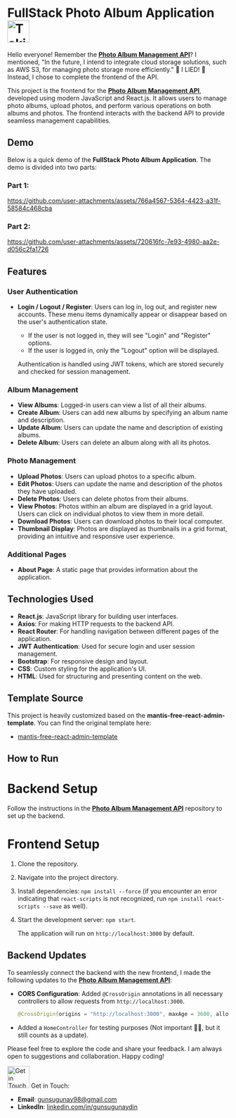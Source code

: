 # FullStack Photo Album Application <img src="https://media.tenor.com/EAmrxInvWaMAAAAj/hamster-cute.gif" alt="Taking Photo Gif" width="50" height="50">

Hello everyone! Remember the [**Photo Album Management API**](https://github.com/gunsugunaydin/Photo-Album-Management-API)? I mentioned, "In the future, I intend to integrate cloud storage solutions, such as AWS S3, for managing photo storage more efficiently." 🌸 I LIED! 🌸 Instead, I chose to complete the frontend of the API.

This project is the frontend for the [**Photo Album Management API**](https://github.com/gunsugunaydin/Photo-Album-Management-API), developed using modern JavaScript and React.js. It allows users to manage photo albums, upload photos, and perform various operations on both albums and photos. The frontend interacts with the backend API to provide seamless management capabilities.

## Demo

Below is a quick demo of the **FullStack Photo Album Application**. The demo is divided into two parts:

### Part 1:

https://github.com/user-attachments/assets/766a4567-5364-4423-a31f-58584c468cba

### Part 2:

https://github.com/user-attachments/assets/720616fc-7e93-4980-aa2e-d056c2fa1726

## Features

### User Authentication
- **Login / Logout / Register**: Users can log in, log out, and register new accounts. These menu items dynamically appear or disappear based on the user's authentication state.
  - If the user is not logged in, they will see "Login" and "Register" options.
  - If the user is logged in, only the "Logout" option will be displayed.
  
  Authentication is handled using JWT tokens, which are stored securely and checked for session management.

### Album Management
- **View Albums**: Logged-in users can view a list of all their albums.
- **Create Album**: Users can add new albums by specifying an album name and description.
- **Update Album**: Users can update the name and description of existing albums.
- **Delete Album**: Users can delete an album along with all its photos.

### Photo Management
- **Upload Photos**: Users can upload photos to a specific album.
- **Edit Photos**: Users can update the name and description of the photos they have uploaded.
- **Delete Photos**: Users can delete photos from their albums.
- **View Photos**: Photos within an album are displayed in a grid layout. Users can click on individual photos to view them in more detail.
- **Download Photos**: Users can download photos to their local computer.
- **Thumbnail Display**: Photos are displayed as thumbnails in a grid format, providing an intuitive and responsive user experience.

### Additional Pages
- **About Page**: A static page that provides information about the application.

## Technologies Used
- **React.js**: JavaScript library for building user interfaces.
- **Axios**: For making HTTP requests to the backend API.
- **React Router**: For handling navigation between different pages of the application.
- **JWT Authentication**: Used for secure login and user session management.
- **Bootstrap**: For responsive design and layout.
- **CSS**: Custom styling for the application's UI.
- **HTML**: Used for structuring and presenting content on the web.

## Template Source

This project is heavily customized based on the **mantis-free-react-admin-template**. You can find the original template here:

- [mantis-free-react-admin-template](https://github.com/codedthemes/mantis-free-react-admin-template)

## How to Run
# Backend Setup  
Follow the instructions in the [**Photo Album Management API**](https://github.com/gunsugunaydin/Photo-Album-Management-API) repository to set up the backend.

# Frontend Setup  
1. Clone the repository.
2. Navigate into the project directory.
3. Install dependencies: `npm install --force` (if you encounter an error indicating that `react-scripts` is not recognized, run `npm install react-scripts --save` as well).
4. Start the development server: `npm start`.

   The application will run on `http://localhost:3000` by default.

## Backend Updates

To seamlessly connect the backend with the new frontend, I made the following updates to the [**Photo Album Management API**](https://github.com/gunsugunaydin/Photo-Album-Management-API):

- **CORS Configuration**: Added `@CrossOrigin` annotations in all necessary controllers to allow requests from `http://localhost:3000`.  
   ```java
   @CrossOrigin(origins = "http://localhost:3000", maxAge = 3600, allowedHeaders = "*")
  
- Added a `HomeController` for testing purposes (Not important 🤷‍♀️, but it still counts as a update).



Please feel free to explore the code and share your feedback. I am always open to suggestions and collaboration. Happy coding!

<img src="https://media.tenor.com/QbsVdi4RPTUAAAAj/cat-cute.gif" alt="Get in Touch Gif" width="50" height="50"> Get in Touch:

- **Email**: [gunsugunay98@gmail.com](mailto:gunsugunay98@gmail.com)
- **LinkedIn**: [linkedin.com/in/gunsugunaydin](https://www.linkedin.com/in/gunsugunaydin/)

